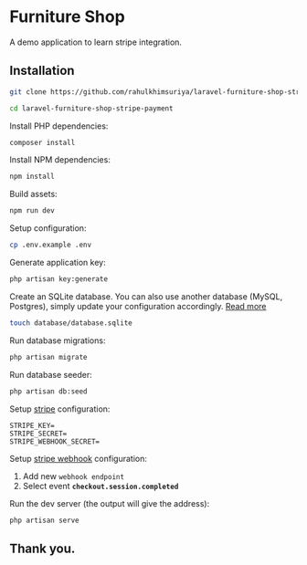 # Furniture Shop

A demo application to learn stripe integration.

## Installation

```sh
git clone https://github.com/rahulkhimsuriya/laravel-furniture-shop-stripe-payment.git

cd laravel-furniture-shop-stripe-payment
```

Install PHP dependencies:

```sh
composer install
```

Install NPM dependencies:

```sh
npm install
```

Build assets:

```sh
npm run dev
```

Setup configuration:

```sh
cp .env.example .env
```

Generate application key:

```sh
php artisan key:generate
```

Create an SQLite database. You can also use another database (MySQL, Postgres), simply update your configuration accordingly. [Read more](https://laravel.com/docs/8.x/database)

```sh
touch database/database.sqlite
```

Run database migrations:

```sh
php artisan migrate
```

Run database seeder:

```sh
php artisan db:seed
```

Setup [stripe](https://dashboard.stripe.com) configuration:

```dotenv
STRIPE_KEY=
STRIPE_SECRET=
STRIPE_WEBHOOK_SECRET=
```

Setup [stripe webhook](https://stripe.com/docs/connect/webhooks) configuration:

1. Add new `webhook endpoint`
2. Select event **`checkout.session.completed`**

Run the dev server (the output will give the address):

```sh
php artisan serve
```

## Thank you.
